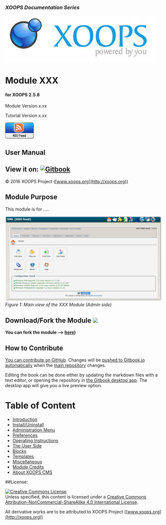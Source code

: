 ### _XOOPS Documentation Series_
![logoXoops.jpg](en/assets/logoXoops.jpg)

# Module XXX
#### for XOOPS 2.5.8

Module Version x.xx

Tutorial Version x.xx      
	  
![logoModule.png](en/assets/logoModule.png)
            
## User Manual

## View it on: [![Gitbook](http://xoops.org/images/logoGitbookSmall.png)](https://www.gitbook.com/book/xoops/XXX-tutorial/) 

© 2016 XOOPS Project ([www.xoops.org](http://xoops.org))  

## Module Purpose 

This module is for .....

![image001.png](en/assets/image001.png)
*Figure 1: Main view of the XXX Module (Admin side)*

## Download/Fork the Module ![](http://xoops.org/images/forkit.png) 

**You can fork the module --> [here](https://github.com/XoopsModules25x/XXX))** 

## How to Contribute

[You can contribute on GitHub](https://github.com/XoopsDocs/XXX-tutorial). Changes will be [pushed to Gitbook.io automatically](https://www.gitbook.com/book/xoops/XXX-tutorial/activity) when the [main repository](https://github.com/XoopsDocs/XXX-tutorial) changes.

Editing the book can be done either by updating the markdown files with a text editor, or opening the repository in [the Gitbook desktop app](https://github.com/GitbookIO/editor/blob/master/README.md). The desktop app will give you a live preview option.

# Table of Content

* [Introduction](en/book/0introduction.md)
* [Install/Uninstall](en/book/1install.md)
* [Administration Menu](en/book/2administration.md)
* [Preferences](en/book/3preferences.md)
* [Operating Instructions](en/book/4operations.md)
* [The User Side](en/book/5userside.md)
* [Blocks](en/book/6blocks.md)
* [Templates](en/book/7templates.md)
* [Miscellaneous](en/book/8other.md) 
* [Module Credits](en/book/9credits.md)
* [About XOOPS CMS](en/book/10aboutxoops.md)

##License:

<a rel="license" href="http://creativecommons.org/licenses/by-nc-sa/4.0/"><img alt="Creative Commons License" style="border-width:0" src="https://i.creativecommons.org/l/by-nc-sa/4.0/88x31.png" /></a><br />Unless specified, this content is licensed under a <a rel="license" href="http://creativecommons.org/licenses/by-nc-sa/4.0/">Creative Commons Attribution-NonCommercial-ShareAlike 4.0 International License</a>.

All derivative works are to be attributed to XOOPS Project ([www.xoops.org](http://xoops.org))
